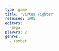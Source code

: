 ```yaml
---
type: game
title: 'Virtua Fighter'
released: 1995
editors: 
  -Sega
players: 2
genres:
  - Combat
---
```

